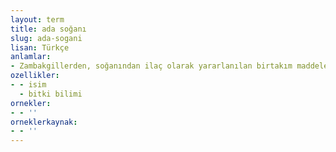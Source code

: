```yaml
---
layout: term
title: ada soğanı
slug: ada-sogani
lisan: Türkçe
anlamlar:
- Zambakgillerden, soğanından ilaç olarak yararlanılan birtakım maddeler elde edilen çok yıllık bir bitki; aksoğan (Urginea maritima)
ozellikler:
- - isim
  - bitki bilimi
ornekler:
- - ''
orneklerkaynak:
- - ''
---
```

